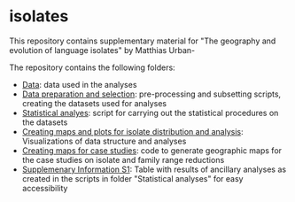 # isolates

This repository contains supplementary material for "The geography and evolution of language isolates" by Matthias Urban-

The repository contains the following folders:

* [Data](Data): data used in the analyses
* [Data preparation and selection](Data%20preparation%20and%20selection): pre-processing and subsetting scripts, creating the datasets used for analyses
* [Statistical analyes](Statistical%20analyes): script for carrying out the statistical procedures on the datasets
* [Creating maps and plots for isolate distribution and analysis](Creating%20maps%20and%20plots%20for%20isolate%20distribution%20and%20analysis): Visualizations of data structure and analyses
* [Creating maps for case studies](Creating%20maps%20for%20case%20studies): code to generate geographic maps for the case studies on isolate and family range reductions
* [Supplemenary Information S1](Supplemenary%20Information%20S1): Table with results of ancillary analyses as created in the scripts in folder "Statistical analyses" for easy accessibility
